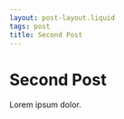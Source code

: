 ```yaml
---
layout: post-layout.liquid
tags: post
title: Second Post
---
```


# Second Post

Lorem ipsum dolor.
